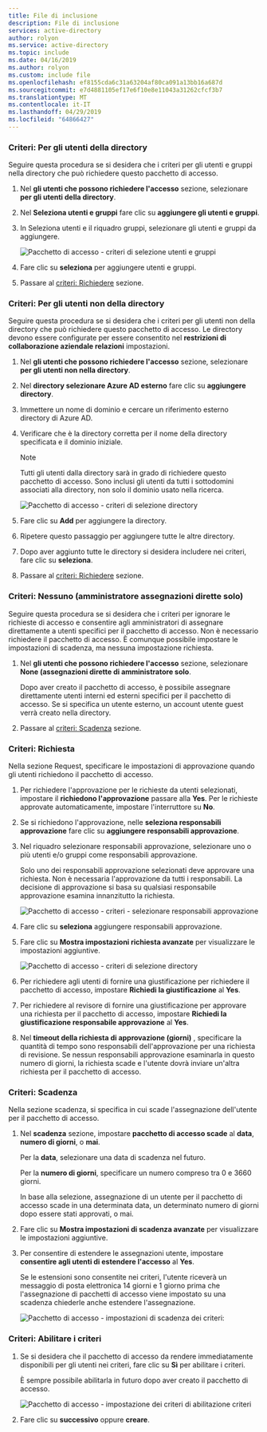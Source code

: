 ```yaml
---
title: File di inclusione
description: File di inclusione
services: active-directory
author: rolyon
ms.service: active-directory
ms.topic: include
ms.date: 04/16/2019
ms.author: rolyon
ms.custom: include file
ms.openlocfilehash: ef8155cda6c31a63204af80ca091a13bb16a687d
ms.sourcegitcommit: e7d4881105ef17e6f10e8e11043a31262cfcf3b7
ms.translationtype: MT
ms.contentlocale: it-IT
ms.lasthandoff: 04/29/2019
ms.locfileid: "64866427"
---
```

### <a name="policy-for-users-in-your-directory"></a>Criteri: Per gli utenti della directory

Seguire questa procedura se si desidera che i criteri per gli utenti e gruppi nella directory che può richiedere questo pacchetto di accesso.

1. Nel **gli utenti che possono richiedere l'accesso** sezione, selezionare **per gli utenti della directory**.

1. Nel **Seleziona utenti e gruppi** fare clic su **aggiungere gli utenti e gruppi**.

1. In Seleziona utenti e il riquadro gruppi, selezionare gli utenti e gruppi da aggiungere.

    ![Pacchetto di accesso - criteri di selezione utenti e gruppi](./media/active-directory-entitlement-management-policy/policy-select-users-groups.png)

1. Fare clic su **seleziona** per aggiungere utenti e gruppi.

1. Passare al [criteri: Richiedere](#policy-request) sezione.

### <a name="policy-for-users-not-in-your-directory"></a>Criteri: Per gli utenti non della directory

Seguire questa procedura se si desidera che i criteri per gli utenti non della directory che può richiedere questo pacchetto di accesso. Le directory devono essere configurate per essere consentito nel **restrizioni di collaborazione aziendale relazioni** impostazioni.

1. Nel **gli utenti che possono richiedere l'accesso** sezione, selezionare **per gli utenti non nella directory**.

1. Nel **directory selezionare Azure AD esterno** fare clic su **aggiungere directory**.

1. Immettere un nome di dominio e cercare un riferimento esterno directory di Azure AD.

1. Verificare che è la directory corretta per il nome della directory specificata e il dominio iniziale.

    > [!NOTE]
    > Tutti gli utenti dalla directory sarà in grado di richiedere questo pacchetto di accesso. Sono inclusi gli utenti da tutti i sottodomini associati alla directory, non solo il dominio usato nella ricerca.

    ![Pacchetto di accesso - criteri di selezione directory](./media/active-directory-entitlement-management-policy/policy-select-directories.png)

1. Fare clic su **Add** per aggiungere la directory.

1. Ripetere questo passaggio per aggiungere tutte le altre directory.

1. Dopo aver aggiunto tutte le directory si desidera includere nei criteri, fare clic su **seleziona**.

1. Passare al [criteri: Richiedere](#policy-request) sezione.

### <a name="policy-none-administrator-direct-assignments-only"></a>Criteri: Nessuno (amministratore assegnazioni dirette solo)

Seguire questa procedura se si desidera che i criteri per ignorare le richieste di accesso e consentire agli amministratori di assegnare direttamente a utenti specifici per il pacchetto di accesso. Non è necessario richiedere il pacchetto di accesso. È comunque possibile impostare le impostazioni di scadenza, ma nessuna impostazione richiesta.

1. Nel **gli utenti che possono richiedere l'accesso** sezione, selezionare **None (assegnazioni dirette di amministratore solo**.

    Dopo aver creato il pacchetto di accesso, è possibile assegnare direttamente utenti interni ed esterni specifici per il pacchetto di accesso. Se si specifica un utente esterno, un account utente guest verrà creato nella directory.

1. Passare al [criteri: Scadenza](#policy-expiration) sezione.

### <a name="policy-request"></a>Criteri: Richiesta

Nella sezione Request, specificare le impostazioni di approvazione quando gli utenti richiedono il pacchetto di accesso.

1. Per richiedere l'approvazione per le richieste da utenti selezionati, impostare il **richiedono l'approvazione** passare alla **Yes**. Per le richieste approvate automaticamente, impostare l'interruttore su **No**.

1. Se si richiedono l'approvazione, nelle **seleziona responsabili approvazione** fare clic su **aggiungere responsabili approvazione**.

1. Nel riquadro selezionare responsabili approvazione, selezionare uno o più utenti e/o gruppi come responsabili approvazione.

    Solo uno dei responsabili approvazione selezionati deve approvare una richiesta. Non è necessaria l'approvazione da tutti i responsabili. La decisione di approvazione si basa su qualsiasi responsabile approvazione esamina innanzitutto la richiesta.

    ![Pacchetto di accesso - criteri - selezionare responsabili approvazione](./media/active-directory-entitlement-management-policy/policy-select-approvers.png)

1. Fare clic su **seleziona** aggiungere responsabili approvazione.

1. Fare clic su **Mostra impostazioni richiesta avanzate** per visualizzare le impostazioni aggiuntive.

    ![Pacchetto di accesso - criteri di selezione directory](./media/active-directory-entitlement-management-policy/policy-advanced-request.png)

1. Per richiedere agli utenti di fornire una giustificazione per richiedere il pacchetto di accesso, impostare **Richiedi la giustificazione** al **Yes**.

1. Per richiedere al revisore di fornire una giustificazione per approvare una richiesta per il pacchetto di accesso, impostare **Richiedi la giustificazione responsabile approvazione** al **Yes**.

1. Nel **timeout della richiesta di approvazione (giorni)** , specificare la quantità di tempo sono responsabili dell'approvazione per una richiesta di revisione. Se nessun responsabili approvazione esaminarla in questo numero di giorni, la richiesta scade e l'utente dovrà inviare un'altra richiesta per il pacchetto di accesso.

### <a name="policy-expiration"></a>Criteri: Scadenza

Nella sezione scadenza, si specifica in cui scade l'assegnazione dell'utente per il pacchetto di accesso.

1. Nel **scadenza** sezione, impostare **pacchetto di accesso scade** al **data**, **numero di giorni**, o **mai**.

    Per la **data**, selezionare una data di scadenza nel futuro.

    Per la **numero di giorni**, specificare un numero compreso tra 0 e 3660 giorni.

    In base alla selezione, assegnazione di un utente per il pacchetto di accesso scade in una determinata data, un determinato numero di giorni dopo essere stati approvati, o mai.

1. Fare clic su **Mostra impostazioni di scadenza avanzate** per visualizzare le impostazioni aggiuntive.

1. Per consentire di estendere le assegnazioni utente, impostare **consentire agli utenti di estendere l'accesso** al **Yes**.

    Se le estensioni sono consentite nei criteri, l'utente riceverà un messaggio di posta elettronica 14 giorni e 1 giorno prima che l'assegnazione di pacchetti di accesso viene impostato su una scadenza chiederle anche estendere l'assegnazione.

    ![Pacchetto di accesso - impostazioni di scadenza dei criteri:](./media/active-directory-entitlement-management-policy/policy-expiration.png)

### <a name="policy-enable-policy"></a>Criteri: Abilitare i criteri

1. Se si desidera che il pacchetto di accesso da rendere immediatamente disponibili per gli utenti nei criteri, fare clic su **Sì** per abilitare i criteri.

    È sempre possibile abilitarla in futuro dopo aver creato il pacchetto di accesso.

    ![Pacchetto di accesso - impostazione dei criteri di abilitazione criteri](./media/active-directory-entitlement-management-policy/policy-enable.png)

1. Fare clic su **successivo** oppure **creare**.
